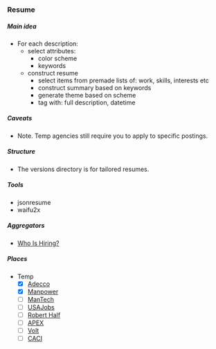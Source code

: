 ### Resume

##### Main idea
* For each description: 
    - select attributes: 
        + color scheme 
        + keywords 
    - construct resume 
        + select items from premade lists of: work, skills, interests etc
        + construct summary based on keywords 
        + generate theme based on scheme 
        + tag with: full description, datetime

##### Caveats 
* Note. Temp agencies still require you to apply to specific postings. 

##### Structure 
- The versions directory is for tailored resumes. 

##### Tools 
- jsonresume
- waifu2x

##### Aggregators 
- [Who Is Hiring?](https://whoishiring.io)

##### Places 
- Temp
    + [x] [Adecco](https://www.adeccousa.com)
    + [x] [Manpower](https://www.manpower.com)
    + [ ] [ManTech](http://www.mantech.com/Pages/Home.aspx)
    + [ ] [USAJobs](https://www.usajobs.gov)
    + [ ] [Robert Half](https://www.roberthalf.com/work-with-us/our-services/technology)
    + [ ] [APEX](https://www.apexsystems.com/Pages/default.aspx)
    + [ ] [Volt](http://staffing.volt.com)
    + [ ] [CACI](http://www.caci.com)
